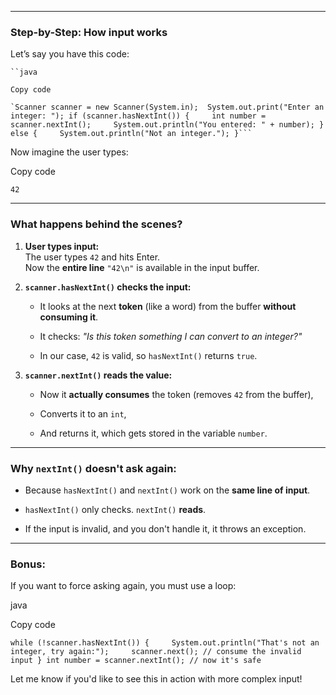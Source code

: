
---

### **Step-by-Step: How input works**

Let’s say you have this code:

```
``java

Copy code

`Scanner scanner = new Scanner(System.in);  System.out.print("Enter an integer: "); if (scanner.hasNextInt()) {     int number = scanner.nextInt();     System.out.println("You entered: " + number); } else {     System.out.println("Not an integer."); }```
```

Now imagine the user types:

Copy code

`42`

---

### **What happens behind the scenes?**

1. **User types input:**  
    The user types `42` and hits Enter.  
    Now the **entire line** `"42\n"` is available in the input buffer.
    
2. **`scanner.hasNextInt()` checks the input:**
    
    - It looks at the next **token** (like a word) from the buffer **without consuming it**.
        
    - It checks: _"Is this token something I can convert to an integer?"_
        
    - In our case, `42` is valid, so `hasNextInt()` returns `true`.
        
3. **`scanner.nextInt()` reads the value:**
    
    - Now it **actually consumes** the token (removes `42` from the buffer),
        
    - Converts it to an `int`,
        
    - And returns it, which gets stored in the variable `number`.
        

---

### **Why `nextInt()` doesn't ask again:**

- Because `hasNextInt()` and `nextInt()` work on the **same line of input**.
    
- `hasNextInt()` only checks. `nextInt()` **reads**.
    
- If the input is invalid, and you don't handle it, it throws an exception.
    

---

### Bonus:

If you want to force asking again, you must use a loop:

java

Copy code

`while (!scanner.hasNextInt()) {     System.out.println("That's not an integer, try again:");     scanner.next(); // consume the invalid input } int number = scanner.nextInt(); // now it's safe`

Let me know if you'd like to see this in action with more complex input!
